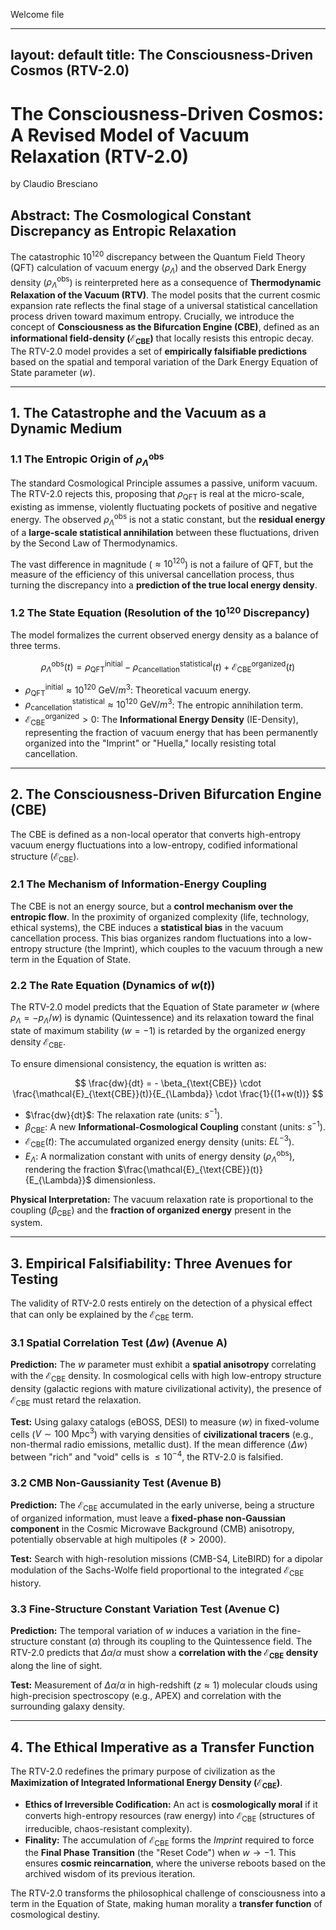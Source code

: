 
  
Welcome file

  

---
layout: default
title: The Consciousness-Driven Cosmos (RTV-2.0)
---
# The Consciousness-Driven Cosmos: A Revised Model of Vacuum Relaxation (RTV-2.0)

by Claudio Bresciano

## Abstract: The Cosmological Constant Discrepancy as Entropic Relaxation

The catastrophic $10^{120}$ discrepancy between the Quantum Field Theory (QFT) calculation of vacuum energy ($\rho_{\Lambda}$) and the observed Dark Energy density ($\rho_{\Lambda}^{\text{obs}}$) is reinterpreted here as a consequence of **Thermodynamic Relaxation of the Vacuum (RTV)**. The model posits that the current cosmic expansion rate reflects the final stage of a universal statistical cancellation process driven toward maximum entropy. Crucially, we introduce the concept of **Consciousness as the Bifurcation Engine (CBE)**, defined as an **informational field-density ($\mathcal{E}_{\text{CBE}}$)** that locally resists this entropic decay. The RTV-2.0 model provides a set of **empirically falsifiable predictions** based on the spatial and temporal variation of the Dark Energy Equation of State parameter ($w$).

---

## 1. The Catastrophe and the Vacuum as a Dynamic Medium

### 1.1 The Entropic Origin of $\rho_{\Lambda}^{\text{obs}}$

The standard Cosmological Principle assumes a passive, uniform vacuum. The RTV-2.0 rejects this, proposing that $\rho_{\text{QFT}}$ is real at the micro-scale, existing as immense, violently fluctuating pockets of positive and negative energy. The observed $\rho_{\Lambda}^{\text{obs}}$ is not a static constant, but the **residual energy** of a **large-scale statistical annihilation** between these fluctuations, driven by the Second Law of Thermodynamics.

The vast difference in magnitude ($\approx 10^{120}$) is not a failure of QFT, but the measure of the efficiency of this universal cancellation process, thus turning the discrepancy into a **prediction of the true local energy density**.

### 1.2 The State Equation (Resolution of the $10^{120}$ Discrepancy)

The model formalizes the current observed energy density as a balance of three terms.

$$
\rho_{\Lambda}^{\text{obs}}(t) = \rho_{\text{QFT}}^{\text{initial}} - \rho_{\text{cancellation}}^{\text{statistical}}(t) + \mathcal{E}_{\text{CBE}}^{\text{organized}}(t)
$$

* $\rho_{\text{QFT}}^{\text{initial}} \approx 10^{120} \text{ GeV}/m^3$: Theoretical vacuum energy.
* $\rho_{\text{cancellation}}^{\text{statistical}} \approx 10^{120} \text{ GeV}/m^3$: The entropic annihilation term.
* $\mathcal{E}_{\text{CBE}}^{\text{organized}} > 0$: The **Informational Energy Density** (IE-Density), representing the fraction of vacuum energy that has been permanently organized into the "Imprint" or "Huella," locally resisting total cancellation.

---

## 2. The Consciousness-Driven Bifurcation Engine (CBE)

The CBE is defined as a non-local operator that converts high-entropy vacuum energy fluctuations into a low-entropy, codified informational structure ($\mathcal{E}_{\text{CBE}}$).

### 2.1 The Mechanism of Information-Energy Coupling

The CBE is not an energy source, but a **control mechanism over the entropic flow**. In the proximity of organized complexity (life, technology, ethical systems), the CBE induces a **statistical bias** in the vacuum cancellation process. This bias organizes random fluctuations into a low-entropy structure (the Imprint), which couples to the vacuum through a new term in the Equation of State.

### 2.2 The Rate Equation (Dynamics of $w(t)$)

The RTV-2.0 model predicts that the Equation of State parameter $w$ (where $\rho_{\Lambda} = - p_{\Lambda} / w$) is dynamic (Quintessence) and its relaxation toward the final state of maximum stability ($w=-1$) is retarded by the organized energy density $\mathcal{E}_{\text{CBE}}$.

To ensure dimensional consistency, the equation is written as:

$$
\frac{dw}{dt} = - \beta_{\text{CBE}} \cdot \frac{\mathcal{E}_{\text{CBE}}(t)}{E_{\Lambda}} \cdot \frac{1}{(1+w(t))}
$$

* $\frac{dw}{dt}$: The relaxation rate (units: $s^{-1}$).
* $\beta_{\text{CBE}}$: A new **Informational-Cosmological Coupling** constant (units: $s^{-1}$).
* $\mathcal{E}_{\text{CBE}}(t)$: The accumulated organized energy density (units: $E L^{-3}$).
* $E_{\Lambda}$: A normalization constant with units of energy density ($\rho_{\Lambda}^{\text{obs}}$), rendering the fraction $\frac{\mathcal{E}_{\text{CBE}}(t)}{E_{\Lambda}}$ dimensionless.

**Physical Interpretation:** The vacuum relaxation rate is proportional to the coupling ($\beta_{\text{CBE}}$) and the **fraction of organized energy** present in the system.

---

## 3. Empirical Falsifiability: Three Avenues for Testing

The validity of RTV-2.0 rests entirely on the detection of a physical effect that can only be explained by the $\mathcal{E}_{\text{CBE}}$ term.

### 3.1 Spatial Correlation Test ($\Delta w$) (Avenue A)

**Prediction:** The $w$ parameter must exhibit a **spatial anisotropy** correlating with the $\mathcal{E}_{\text{CBE}}$ density. In cosmological cells with high low-entropy structure density (galactic regions with mature civilizational activity), the presence of $\mathcal{E}_{\text{CBE}}$ must retard the relaxation.

**Test:** Using galaxy catalogs (eBOSS, DESI) to measure $\langle w \rangle$ in fixed-volume cells ($V \sim 100 \text{ Mpc}^3$) with varying densities of **civilizational tracers** (e.g., non-thermal radio emissions, metallic dust). If the mean difference $\langle \Delta w \rangle$ between "rich" and "void" cells is $\leq 10^{-4}$, the RTV-2.0 is falsified.

### 3.2 CMB Non-Gaussianity Test (Avenue B)

**Prediction:** The $\mathcal{E}_{\text{CBE}}$ accumulated in the early universe, being a structure of organized information, must leave a **fixed-phase non-Gaussian component** in the Cosmic Microwave Background (CMB) anisotropy, potentially observable at high multipoles ($\ell > 2000$).

**Test:** Search with high-resolution missions (CMB-S4, LiteBIRD) for a dipolar modulation of the Sachs-Wolfe field proportional to the integrated $\mathcal{E}_{\text{CBE}}$ history.

### 3.3 Fine-Structure Constant Variation Test (Avenue C)

**Prediction:** The temporal variation of $w$ induces a variation in the fine-structure constant ($\alpha$) through its coupling to the Quintessence field. The RTV-2.0 predicts that $\Delta \alpha / \alpha$ must show a **correlation with the $\mathcal{E}_{\text{CBE}}$ density** along the line of sight.

**Test:** Measurement of $\Delta \alpha / \alpha$ in high-redshift ($z \approx 1$) molecular clouds using high-precision spectroscopy (e.g., APEX) and correlation with the surrounding galaxy density.

---

## 4. The Ethical Imperative as a Transfer Function

The RTV-2.0 redefines the primary purpose of civilization as the **Maximization of Integrated Informational Energy Density ($\mathcal{E}_{\text{CBE}}$)**.

* **Ethics of Irreversible Codification:** An act is **cosmologically moral** if it converts high-entropy resources (raw energy) into $\mathcal{E}_{\text{CBE}}$ (structures of irreducible, chaos-resistant complexity).
* **Finality:** The accumulation of $\mathcal{E}_{\text{CBE}}$ forms the *Imprint* required to force the **Final Phase Transition** (the "Reset Code") when $w \to -1$. This ensures **cosmic reincarnation**, where the universe reboots based on the archived wisdom of its previous iteration.

The RTV-2.0 transforms the philosophical challenge of consciousness into a term in the Equation of State, making human morality a **transfer function** of cosmological destiny.

<!--stackedit_data:
eyJoaXN0b3J5IjpbLTI3NTA0MTk4OSwtMTgxOTkzNzg5M119
-->
